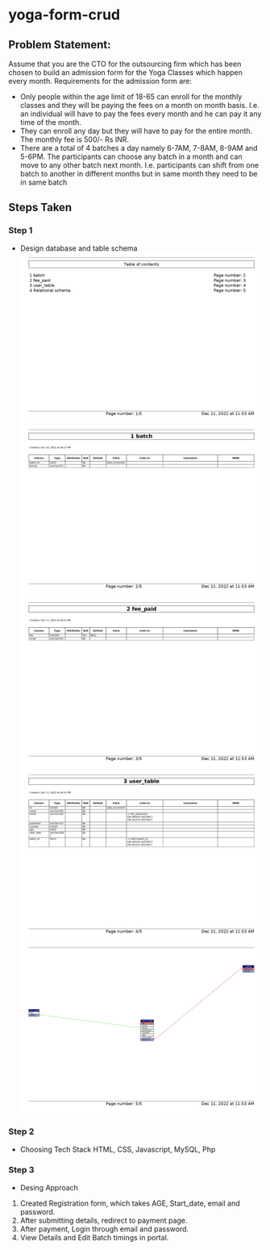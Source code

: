 # yoga-form-crud
## Problem Statement:
Assume that you are the CTO for the outsourcing firm which has been chosen to build an
admission form for the Yoga Classes which happen every month.
Requirements for the admission form are:
- Only people within the age limit of 18-65 can enroll for the monthly classes and they will
be paying the fees on a month on month basis. I.e. an individual will have to pay the fees
every month and he can pay it any time of the month.
- They can enroll any day but they will have to pay for the entire month. The monthly fee is
500/- Rs INR.
- There are a total of 4 batches a day namely 6-7AM, 7-8AM, 8-9AM and 5-6PM. The
participants can choose any batch in a month and can move to any other batch next
month. I.e. participants can shift from one batch to another in different months but in
same month they need to be in same batch

## Steps Taken
### Step 1
- Design database and table schema
![](https://github.com/akshatprogrammer/yoga-form-crud/blob/master/images/yoga_firm_schema_page-0001.jpg)
![](https://github.com/akshatprogrammer/yoga-form-crud/blob/master/images/yoga_firm_schema_page-0002.jpg)
![](https://github.com/akshatprogrammer/yoga-form-crud/blob/master/images/yoga_firm_schema_page-0003.jpg)
![](https://github.com/akshatprogrammer/yoga-form-crud/blob/master/images/yoga_firm_schema_page-0004.jpg)
![](https://github.com/akshatprogrammer/yoga-form-crud/blob/master/images/yoga_firm_schema_page-0005.jpg)

### Step 2
- Choosing Tech Stack
HTML, CSS, Javascript, MySQL, Php

### Step 3
- Desing Approach
1. Created Registration form, which takes AGE, Start_date, email and password.
2. After submitting details, redirect to payment page.
3. After payment, Login through email and password.
4. View Details and Edit Batch timings in portal.
